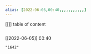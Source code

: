 ```yaml
---
alias: [2022-06-05,00:40,,,,,,,,,,,]
---
```

[[]]
table of content
```toc
```

[[2022-06-05]] 00:40

```query
"1642"
```